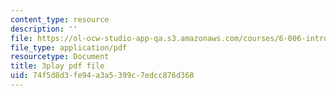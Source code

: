 ```yaml
---
content_type: resource
description: ''
file: https://ol-ocw-studio-app-qa.s3.amazonaws.com/courses/6-006-introduction-to-algorithms-fall-2011/74f5d8d3fe94a3a5399c7edcc876d368_9bkvws_vqLU.pdf
file_type: application/pdf
resourcetype: Document
title: 3play pdf file
uid: 74f5d8d3-fe94-a3a5-399c-7edcc876d368
---
```

